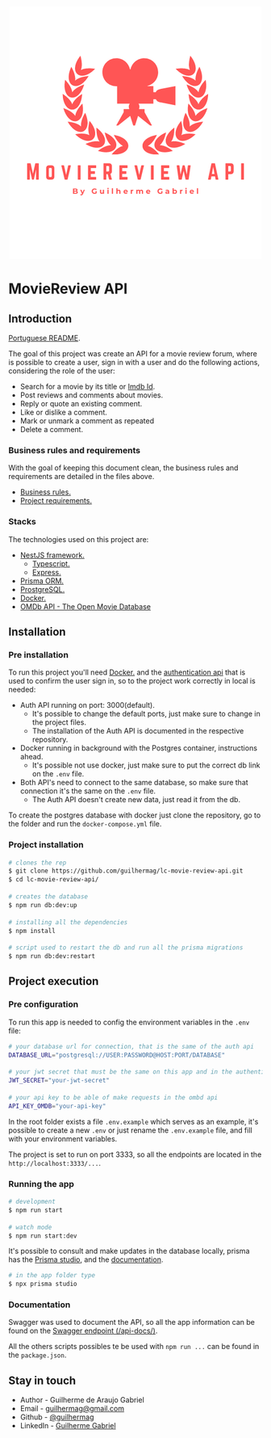 <p align="center">
 <img src="./markdown/logo-project.png" alt="Project Logo" />
</p>

# MovieReview API

## Introduction

[Portuguese README](./markdown/portuguese/README.md).

The goal of this project was create an API for a movie review forum, where is possible to create a user, sign in with a user and do the following actions, considering the role of the user:

- Search for a movie by its title or [Imdb Id](https://www.imdb.com/).
- Post reviews and comments about movies.
- Reply or quote an existing comment.
- Like or dislike a comment.
- Mark or unmark a comment as repeated
- Delete a comment.

### Business rules and requirements

With the goal of keeping this document clean, the business rules and requirements are detailed in the files above.

- [Business rules.](./markdown/english/business-rules.md)
- [Project requirements.](./markdown/english/project-requirements.md)

### Stacks

The technologies used on this project are:

- [NestJS framework.](https://nestjs.com/)
  - [Typescript.](https://www.typescriptlang.org/)
  - [Express.](https://expressjs.com/)
- [Prisma ORM.](https://www.prisma.io/docs/getting-started/quickstart)
- [ProstgreSQL.](https://www.postgresql.org/)
- [Docker.](https://www.docker.com/)
- [OMDb API - The Open Movie Database](http://omdbapi.com/)

## Installation

### Pre installation

To run this project you'll need [Docker.](https://www.docker.com/) and the [authentication api](https://github.com/guilhermag/lc-movie-review-auth) that is used to confirm the user sign in, so to the project work correctly in local is needed:

- Auth API running on port: 3000(default).
  - It's possible to change the default ports, just make sure to change in the project files.
  - The installation of the Auth API is documented in the respective repository.
- Docker running in background with the Postgres container, instructions ahead.
  - It's possible not use docker, just make sure to put the correct db link on the ```.env``` file.
- Both API's need to connect to the same database, so make sure that connection it's the same on the ```.env``` file.
  - The Auth API doesn't create new data, just read it from the db.

To create the postgres database with docker just clone the repository, go to the folder and run the ```docker-compose.yml``` file.

### Project installation

```bash
# clones the rep
$ git clone https://github.com/guilhermag/lc-movie-review-api.git
$ cd lc-movie-review-api/

# creates the database
$ npm run db:dev:up

# installing all the dependencies
$ npm install

# script used to restart the db and run all the prisma migrations
$ npm run db:dev:restart
```

## Project execution

### Pre configuration

To run this app is needed to config the environment variables in the ```.env``` file:

```bash
# your database url for connection, that is the same of the auth api
DATABASE_URL="postgresql://USER:PASSWORD@HOST:PORT/DATABASE"

# your jwt secret that must be the same on this app and in the authentication api
JWT_SECRET="your-jwt-secret"

# your api key to be able of make requests in the ombd api
API_KEY_OMDB="your-api-key"
```

In the root folder exists a file ```.env.example``` which serves as an example, it's possible to create a new ```.env``` or just rename the ```.env.example``` file, and fill with your environment variables.

The project is set to run on port 3333, so all the endpoints are located in the ```http://localhost:3333/...```.

### Running the app

```bash
# development
$ npm run start

# watch mode
$ npm run start:dev
```

It's possible to consult and make updates in the database locally, prisma has the [Prisma studio](https://www.prisma.io/studio), and the [documentation](https://www.prisma.io/docs/concepts/components/prisma-studio).

```bash
# in the app folder type
$ npx prisma studio
```

### Documentation

Swagger was used to document the API, so all the app information can be found on the [Swagger endpoint (/api-docs/)](http://localhost:3333/api-docs/).

All the others scripts possibles te be used with ```npm run ...``` can be found in the ```package.json```.

## Stay in touch

- Author - Guilherme de Araujo Gabriel
- Email - [guilhermag@gmail.com](guilhermag@gmail.com)
- Github - [@guilhermag](https://github.com/guilhermag)
- LinkedIn - [Guilherme Gabriel](https://www.linkedin.com/in/guilherme-gabriel-22961610a/)
